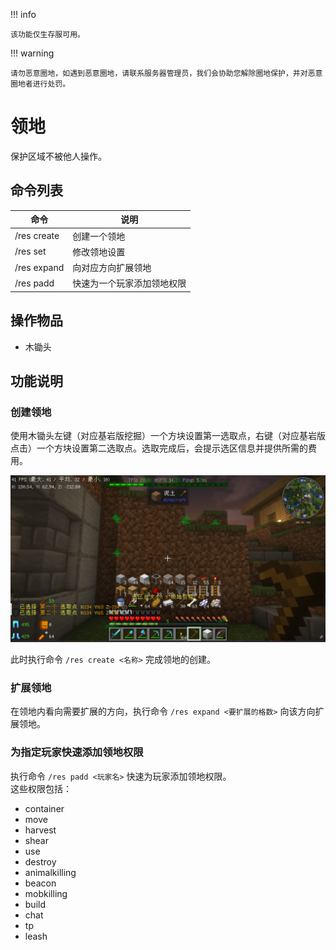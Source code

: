!!! info

    该功能仅生存服可用。

!!! warning

    请勿恶意圈地，如遇到恶意圈地，请联系服务器管理员，我们会协助您解除圈地保护，并对恶意圈地者进行处罚。

# 领地

保护区域不被他人操作。

## 命令列表

| 命令          | 说明            |
|-------------|---------------|
| /res create | 创建一个领地        |
| /res set    | 修改领地设置        |
| /res expand | 向对应方向扩展领地     |
| /res padd   | 快速为一个玩家添加领地权限 |

## 操作物品

- 木锄头

## 功能说明

### 创建领地

使用木锄头左键（对应基岩版挖掘）一个方块设置第一选取点，右键（对应基岩版点击）一个方块设置第二选取点。选取完成后，会提示选区信息并提供所需的费用。

![选择](../images/功能/领地/select.png)

此时执行命令 `/res create <名称>` 完成领地的创建。

### 扩展领地

在领地内看向需要扩展的方向，执行命令 `/res expand <要扩展的格数>` 向该方向扩展领地。

### 为指定玩家快速添加领地权限

执行命令 `/res padd <玩家名>` 快速为玩家添加领地权限。  
这些权限包括：

- container
- move
- harvest
- shear
- use
- destroy
- animalkilling
- beacon
- mobkilling
- build
- chat
- tp
- leash
